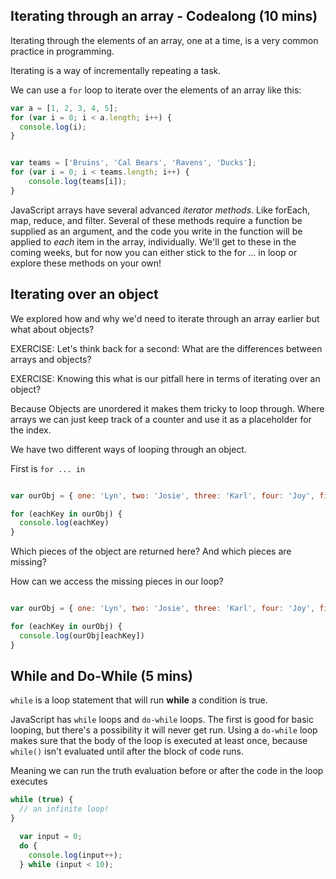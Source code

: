 ## Iterating through an array - Codealong (10 mins)

Iterating through the elements of an array, one at a time, is a very common practice in programming.

Iterating is a way of incrementally repeating a task.

We can use a `for` loop to iterate over the elements of an array like this:

```javascript
var a = [1, 2, 3, 4, 5];
for (var i = 0; i < a.length; i++) {
  console.log(i);
}


var teams = ['Bruins', 'Cal Bears', 'Ravens', 'Ducks'];
for (var i = 0; i < teams.length; i++) {
    console.log(teams[i]);
}
```


JavaScript arrays have several advanced _iterator methods_. Like forEach, map, reduce, and filter. Several of these methods require a function be supplied as an argument, and the code you write in the function will be applied to _each_ item in the array, individually. We'll get to these in the coming weeks, but for now you can either stick to the for ... in loop or explore these methods on your own!


## Iterating over an object

We explored how and why we'd need to iterate through an array earlier but what about objects?

EXERCISE: Let's think back for a second: What are the differences between arrays and objects?

EXERCISE: Knowing this what is our pitfall here in terms of iterating over an object?

Because Objects are unordered it makes them tricky to loop through. Where arrays we can just keep track of a counter and use it as a placeholder for the index.

We have two different ways of looping through an object.

First is `for ... in`

```javascript

var ourObj = { one: 'Lyn', two: 'Josie', three: 'Karl', four: 'Joy', five: 'Eden' }

for (eachKey in ourObj) {
  console.log(eachKey)
}

```

Which pieces of the object are returned here? And which pieces are missing?

How can we access the missing pieces in our loop?



```javascript

var ourObj = { one: 'Lyn', two: 'Josie', three: 'Karl', four: 'Joy', five: 'Eden' }

for (eachKey in ourObj) {
  console.log(ourObj[eachKey])
}

```

## While and Do-While (5 mins)

`while` is a loop statement that will run **while** a condition is true.

JavaScript has `while` loops and `do-while` loops. The first is good for basic looping, but there's a possibility it will never get run. Using a `do-while` loop makes sure that the body of the loop is executed at least once, because `while()` isn't evaluated until after the block of code runs.

Meaning we can run the truth evaluation before or after the code in the loop executes

```javascript
while (true) {
  // an infinite loop!
}
```

```javascript
  var input = 0;
  do {
    console.log(input++);
  } while (input < 10);
```
